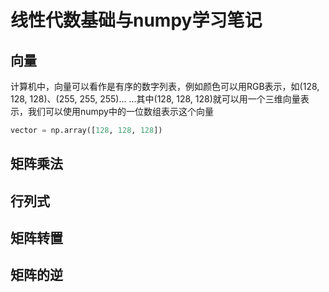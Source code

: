 # 线性代数基础与numpy学习笔记

## 向量

计算机中，向量可以看作是有序的数字列表，例如颜色可以用RGB表示，如(128, 128, 128)、(255, 255, 255)... ...其中(128, 128, 128)就可以用一个三维向量表示，我们可以使用numpy中的一位数组表示这个向量

```python
vector = np.array([128, 128, 128])
```



## 矩阵乘法

## 行列式

## 矩阵转置

## 矩阵的逆
